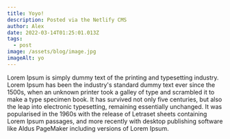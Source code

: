 ```yaml
---
title: Yoyo!
description: Posted via the Netlify CMS
author: Alex
date: 2022-03-14T01:25:01.013Z
tags:
  - post
image: /assets/blog/image.jpg
imageAlt: yo
---
```

Lorem Ipsum is simply dummy text of the printing and typesetting industry. Lorem Ipsum has been the industry's standard dummy text ever since the 1500s, when an unknown printer took a galley of type and scrambled it to make a type specimen book. It has survived not only five centuries, but also the leap into electronic typesetting, remaining essentially unchanged. It was popularised in the 1960s with the release of Letraset sheets containing Lorem Ipsum passages, and more recently with desktop publishing software like Aldus PageMaker including versions of Lorem Ipsum.